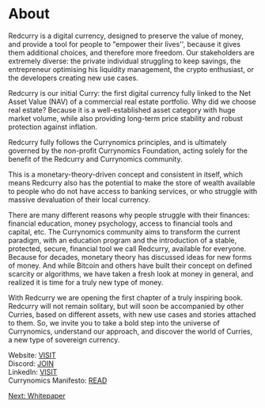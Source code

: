 # About
Redcurry is a digital currency, designed to preserve the value of money, and provide a tool for people to "empower their lives'', because it gives them additional choices, and therefore more freedom. Our stakeholders are extremely diverse: the private individual struggling to keep savings, the entrepreneur optimising his liquidity management, the crypto enthusiast, or the developers creating new use cases.
 
Redcurry is our initial Curry: the first digital currency fully linked to the Net Asset Value (NAV) of a commercial real estate portfolio. Why did we choose real estate? Because it is a well-established asset category with huge market volume, while also providing long-term price stability and robust protection against inflation.
 
Redcurry fully follows the Currynomics principles, and is ultimately governed by the non-profit Currynomics Foundation, acting solely for the benefit of the Redcurry and Currynomics community.
 
This is a monetary-theory-driven concept and consistent in itself, which means Redcurry also has the potential to make the store of wealth available to people who do not have access to banking services, or who struggle with massive devaluation of their local currency.
 
There are many different reasons why people struggle with their finances: financial education, money psychology, access to financial tools and capital, etc. The Currynomics community aims to transform the current paradigm, with an education program and the introduction of a stable, protected, secure, financial tool we call Redcurry, available for everyone. Because for decades, monetary theory has discussed ideas for new forms of money. And while Bitcoin and others have built their concept on defined scarcity or algorithms, we have taken a fresh look at money in general, and realized it is time for a truly new type of money.
 
With Redcurry we are opening the first chapter of a truly inspiring book. Redcurry will not remain solitary, but will soon be accompanied by other Curries, based on different assets, with new use cases and stories attached to them. So, we invite you to take a bold step into the universe of Currynomics, understand our approach, and discover the world of Curries, a new type of sovereign currency.



<!-- Telegram: [INSERT]   -->
<!-- Telegram (announcements): <a href="https://t.me/redcurryupdates" target="_blank">JOIN</a>   -->
Website: <a href="https://redcurry.co" target="_blank">VISIT</a>   
Discord: <a href="https://discord.gg/z8kgCvxtea" target="_blank">JOIN</a>    
LinkedIn: <a href="https://www.linkedin.com/company/86164816" target="_blank">VISIT</a>    
Currynomics Manifesto: <a href="https://redcurry.co/manifesto" target="_blank">READ</a>     
<!-- Twitter: [to be published]   -->
<!-- Foundation deed: [to be published]   -->
<!-- Governance (discussion):[INSERT]  
Governance (voting): tbd -->

[Next: Whitepaper](/whitepaper/intro.md)